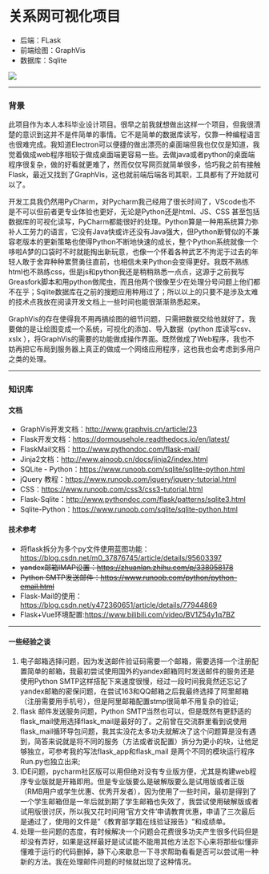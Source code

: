# 关系网可视化项目

- 后端：FLask
- 前端绘图：GraphVis
- 数据库：Sqlite


![](https://cdn.jsdelivr.net/gh/xx025/cloudimg@main/img/20220208104850.png)

---

### 背景

此项目作为本人本科毕业设计项目。很早之前我就想做出这样一个项目，但我很清楚的意识到这并不是件简单的事情。它不是简单的数据库读写，仅靠一种编程语言也很难完成。我知道Electron可以便捷的做出漂亮的桌面端但我也仅仅是知道，我觉着做成web程序相较于做成桌面端更容易一些。去做java或者python的桌面端程序很复杂，做的好看就更难了，然而仅仅写网页就简单很多，恰巧我之前有接触Flask，最近又找到了GraphVis，这也就前端后端各司其职，工具都有了开始就可以了。

开发工具我仍然用PyCharm，对Pycharm我己经用了很长时间了，VScode也不是不可以但前者更专业体验也更好，无论是Python还是html、JS、CSS
甚至包括数据库的可视化读写，PyCharm都能很好的处理。Python算是一种用系统算力弥补人工劳力的语言，它没有Java快或许还没有Java强大，但Python断臂似的不兼容老版本的更新策略也使得Python不断地快速的成长，整个Python系统就像一个哆啦A梦的口袋时不时就能掏出新玩意，也像一个怀着各种武艺不拘泥于过去的年轻人敢于舍弃种种累赘勇往直前，也相信未来Python会变得更好。我既不熟练html也不熟练css，但是js和python我还是稍稍熟悉一点点，这源于之前我写Greasfork脚本和用python做爬虫，而且他两个很像至少在处理分号问题上他们都不在乎；Sqlite数据库在之前的搜题应用种用过了；所以以上的只要不是涉及太难的技术点我放在阅读开发文档上一些时间也能很渐渐熟悉起来。

GraphVis的存在使得我不用再搞绘图的细节问题，只需把数据交给他就好了。我要做的是让绘图变成一个系统，可视化的添加、导入数据（python 库读写csv、xslx
），将GraphVis的需要的功能做成操作界面。既然做成了Web程序，我也不妨再把它布局到服务器上真正的做成一个网络应用程序，这也我也会考虑到多用户之类的处理。

---

### 知识库

#### 文档

- GraphVis开发文档：http://www.graphvis.cn/article/23
- Flask开发文档：https://dormousehole.readthedocs.io/en/latest/
- FlaskMail文档：http://www.pythondoc.com/flask-mail/
- Jinja2文档：http://www.ainoob.cn/docs/jinja2/index.html
- SQLite - Python：https://www.runoob.com/sqlite/sqlite-python.html
- jQuery 教程：https://www.runoob.com/jquery/jquery-tutorial.html
- CSS：https://www.runoob.com/css3/css3-tutorial.html
- Flask-Sqlite：http://www.pythondoc.com/flask/patterns/sqlite3.html
- Sqlite-Python：https://www.runoob.com/sqlite/sqlite-python.html

#### 技术参考

- 将flask拆分为多个py文件使用蓝图功能：https://blog.csdn.net/m0_37876745/article/details/95603397
- ~~yandex邮箱IMAP设置：https://zhuanlan.zhihu.com/p/338058178~~
- ~~Python SMTP发送邮件：https://www.runoob.com/python/python-email.html~~ 
- Flask-Mail的使用：https://blog.csdn.net/y472360651/article/details/77944869
- Flask+Vue环境配置:https://www.bilibili.com/video/BV1Z54y1q7BZ



----

#### 一些经验之谈

1. 电子邮箱选择问题，因为发送邮件验证码需要一个邮箱，需要选择一个注册配置简单的邮箱，我最初尝试使用国外的yandex邮箱同时发送邮件的服务还是使用Python SMTP这样搭配下来速度很慢，经过一段时间我竟然还忘记了yandex邮箱的密保问题，在尝试163和QQ邮箱之后我最终选择了阿里邮箱（注册需要用手机号），但是阿里邮箱配置stmp很简单不用复杂的验证;
2. flask 邮件发送服务问题，Python SMTP当然也可以，但是既然有更舒适的flask_mail使用选择flask_mail是最好的了。之前曾在交流群里看到说使用flask_mail循环导包问题，我其实没花太多功夫就解决了这个问题算是没有遇到，简答来说就是将不同的服务（方法或者说配置）拆分为更小的块，让他足够独立，可参考我的写法flask_app和flask_mail 是两个不同的模块运行程序Run.py也独立出来;
3. IDE问题，pycharm社区版可以用但绝对没有专业版方便，尤其是构建web程序专业版就是开箱即用。但是专业版要么是破解版要么是试用版或者正版（RMB用户或学生优惠、优秀开发者），因为使用了一些时间，最初是得到了一个学生邮箱但是一年后就到期了学生邮箱也失效了，我尝试使用破解版或者试用版很讨厌，所以我又花时间用‘官方文件’申请教育优惠，申请了三次最后是通过了，使用的文件是”《教育部学籍在线验证报告》“和成绩单。
4. 处理一些问题的态度，有时候解决一个问题会花费很多功夫产生很多代码但是却没有弄好，如果是这样最好是试试能不能用其他方法忍下心来将那些似懂非懂难于运行的代码删掉，静下心来歇息一下寻求帮助看看是否可以尝试用一种新的方法。我在处理邮件问题的时候就出现了这种情况。







